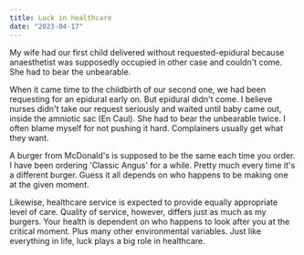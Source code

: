 ```yaml
---
title: Luck in healthcare
date: "2023-04-17"
---
```


My wife had our first child delivered without requested-epidural because anaesthetist was supposedly occupied in other case and couldn't come. She had to bear the unbearable.

When it came time to the childbirth of our second one, we had been requesting for an epidural early on. 
But epidural didn't come. I believe nurses didn't take our request seriously and waited until baby came out, inside the amniotic sac (En Caul). She had to bear the unbearable twice. I often blame myself for not pushing it hard. Complainers usually get what they want.

A burger from McDonald's is supposed to be the same each time you order. 
I have been ordering 'Classic Angus' for a while.
Pretty much every time it's a different burger.
Guess it all depends on who happens to be making one at the given moment.

Likewise, healthcare service is expected to provide equally appropriate level of care.
Quality of service, however, differs just as much as my burgers. 
Your health is dependent on who happens to look after you at the critical moment.
Plus many other environmental variables.
Just like everything in life, luck plays a big role in healthcare.
